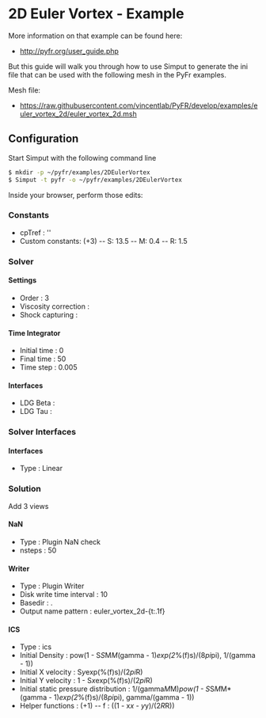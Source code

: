 # 2D Euler Vortex - Example

More information on that example can be found here:

- http://pyfr.org/user_guide.php

But this guide will walk you through how to use Simput to generate
the ini file that can be used with the following mesh in the PyFr examples.

Mesh file: 

- https://raw.githubusercontent.com/vincentlab/PyFR/develop/examples/euler_vortex_2d/euler_vortex_2d.msh

## Configuration

Start Simput with the following command line

```sh
$ mkdir -p ~/pyfr/examples/2DEulerVortex
$ Simput -t pyfr -o ~/pyfr/examples/2DEulerVortex
```

Inside your browser, perform those edits:

### Constants

- cpTref : ''
- Custom constants: (+3)
-- S: 13.5 
-- M: 0.4
-- R: 1.5 

### Solver

#### Settings

- Order                 : 3
- Viscosity correction  : 
- Shock capturing       : 

#### Time Integrator

- Initial time  : 0
- Final time    : 50
- Time step     : 0.005

#### Interfaces

- LDG Beta  : 
- LDG Tau   : 

### Solver Interfaces

#### Interfaces

- Type  : Linear 

### Solution

Add 3 views

#### NaN

- Type    : Plugin NaN check
- nsteps  : 50

#### Writer

- Type                      : Plugin Writer
- Disk write time interval  : 10
- Basedir                   : .
- Output name pattern       : euler_vortex_2d-{t:.1f}

#### ICS

- Type                                  : ics
- Initial Density                       : pow(1 - S*S*M*M*(gamma - 1)*exp(2*%(f)s)/(8*pi*pi), 1/(gamma - 1))
- Initial X velocity                    : S*y*exp(%(f)s)/(2*pi*R)
- Initial Y velocity                    : 1 - S*x*exp(%(f)s)/(2*pi*R)
- Initial static pressure distribution  : 1/(gamma*M*M)*pow(1 - S*S*M*M*(gamma - 1)*exp(2*%(f)s)/(8*pi*pi), gamma/(gamma - 1))
- Helper functions : (+1)
-- f : ((1 - x*x - y*y)/(2*R*R))

